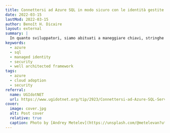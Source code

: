 ```yaml
---
title: Connettersi ad Azure SQL in modo sicuro con le identità gestite
date: 2022-03-15
lastMod: 2022-03-15
author: Benoît H. Dicaire
layout: external
summary: |
  In quanto sviluppatori, siamo abituati a maneggiare chiavi, stringhe di connessione, certificati, nomi utente e password quotidianamente. Forse, proprio per la frequenza con la quale maneggiamo queste informazioni a volte può capitare di abbassare la guardia e non dare loro il trattamento che meriterebbero, esponendoci inconsapevolmente a rischi non banali.
keywords: 
  - azure
  - sql
  - managed identity
  - security
  - well architected framework
tags:
  - azure
  - cloud adoption
  - security
referral: 
  name: UGIdotNET
  url: https://www.ugidotnet.org/tip/2923/Connettersi-ad-Azure-SQL-Server-con-le-identita-gestite
cover:
  image: cover.jpg
  alt: Post cover
  relative: true
  caption: Photo by [Andrey Metelev](https://unsplash.com/@metelevan?utm_source=unsplash&utm_medium=referral&utm_content=creditCopyText) on [Unsplash](https://unsplash.com/s/photos/fake-classified-ad?utm_source=unsplash&utm_medium=referral&utm_content=creditCopyText)
---
```


<!-- 
  No writing is needed 🙂
  Just add a summary and referral URL.
-->
